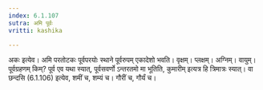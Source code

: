 ```yaml
---
index: 6.1.107
sutra: अमि पूर्वः
vritti: kashika

---
```

अकः इत्येव। अमि परतोटकः पूर्वपरयोः स्थाने पूर्वरुपम् एकादेशो भवति। वृक्षम्। प्लक्षम्। अग्निम्। वायुम्। पूर्वग्रहणम् किम्? पूर्व एव यथा स्यात्, पूर्वसवर्णो ऽन्तरतमो मा भूतिति, कुमारीम् इत्यत्र हि त्रिमात्रः स्यात्। वा छन्दसि (6.1.106) इत्येव, शमीं च, शम्यं च। गौरीं च, गौर्यं च।